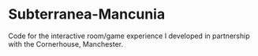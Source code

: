 Subterranea-Mancunia
====================

Code for the interactive room/game experience I developed in partnership with the Cornerhouse, Manchester.
